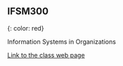 ## IFSM300
{: color: red}

Information Systems in Organizations 

[Link to the class web page](http://islandman.org/um/ifsm300/)

